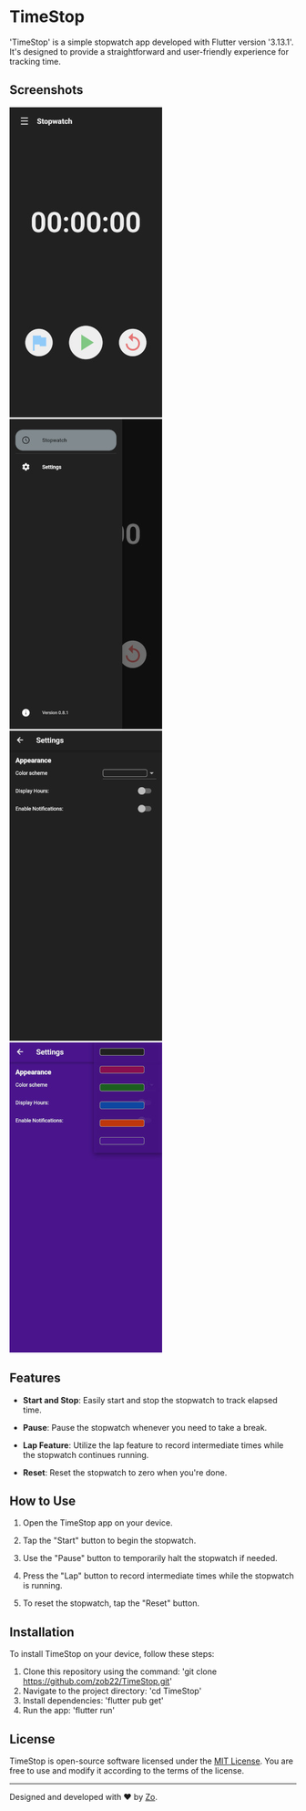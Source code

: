 # TimeStop

'TimeStop' is a simple stopwatch app developed with Flutter version '3.13.1'. It's designed to provide a straightforward and user-friendly experience for tracking time.

## Screenshots

![Example Screenshot](/docs/media/Screenshots(1).jpg)
![Example Screenshot](/docs/media/Screenshots(2).jpg)
![Example Screenshot](/docs/media/Screenshots(3).jpg)
![Example Screenshot](/docs/media/Screenshots(4).jpg)

## Features

- **Start and Stop**: Easily start and stop the stopwatch to track elapsed time.

- **Pause**: Pause the stopwatch whenever you need to take a break.

- **Lap Feature**: Utilize the lap feature to record intermediate times while the stopwatch continues running.

- **Reset**: Reset the stopwatch to zero when you're done.

## How to Use

1. Open the TimeStop app on your device.

2. Tap the "Start" button to begin the stopwatch.

3. Use the "Pause" button to temporarily halt the stopwatch if needed.

4. Press the "Lap" button to record intermediate times while the stopwatch is running.

5. To reset the stopwatch, tap the "Reset" button.

## Installation

To install TimeStop on your device, follow these steps:

1. Clone this repository using the command:
'git clone https://github.com/zob22/TimeStop.git'
2. Navigate to the project directory:
'cd TimeStop'
3. Install dependencies:
'flutter pub get'
4. Run the app:
'flutter run'

## License

TimeStop is open-source software licensed under the [MIT License](/LICENSE). You are free to use and modify it according to the terms of the license.

---

Designed and developed with ❤️ by [Zo](https://github.com/zob22).
